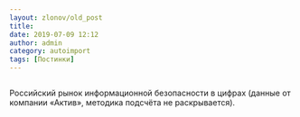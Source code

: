 ```yaml
---
layout: zlonov/old_post
title: 
date: 2019-07-09 12:12
author: admin
category: autoimport
tags: [Постинки]
---
```

<!-- wp:image {"id":72763, "align": "center"} -->
<div class="wp-block-image"><figure class="aligncenter"><img src="/assets/uploads/%D0%A1%D0%BD%D0%B8%D0%BC%D0%BE%D0%BA-%D1%8D%D0%BA%D1%80%D0%B0%D0%BD%D0%B0-2019-07-09-%D0%B2-11.34.31.png" alt="" class="wp-image-72763" /></figure></div>
<!-- /wp:image -->


Российский рынок информационной безопасности в цифрах (данные от компании «Актив», методика подсчёта не раскрывается).

